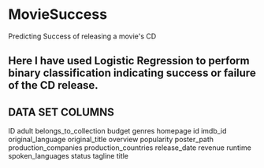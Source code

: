 # MovieSuccess
Predicting Success of releasing a movie's CD 

Here I have used Logistic Regression to perform binary classification indicating success or failure of the CD release.
-----------------
DATA SET COLUMNS
-----------------
ID
adult
belongs_to_collection
budget
genres
homepage
id
imdb_id
original_language
original_title
overview
popularity
poster_path
production_companies
production_countries
release_date
revenue
runtime
spoken_languages
status
tagline
title

